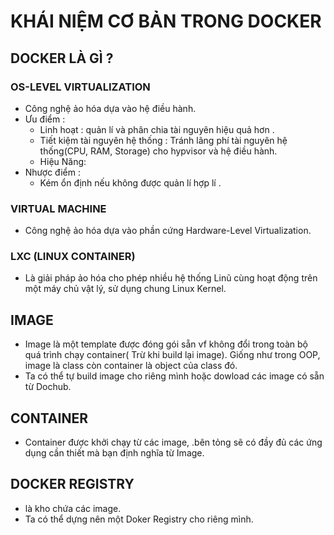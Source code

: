 # KHÁI NIỆM CƠ BẢN TRONG DOCKER

## DOCKER LÀ GÌ ?

### OS-LEVEL VIRTUALIZATION 

- Công nghệ ảo hóa dựa vào hệ điều hành.
- Ưu điểm :
  - Linh hoạt : quản lí và phân chia tài nguyên hiệu quả hơn .
  - Tiết kiệm tài nguyên hệ thống : Tránh lãng phí tài nguyên hệ thống(CPU, RAM, Storage) cho hypvisor và hệ điều hành.
  - Hiệu Năng:
- Nhược điểm :
  - Kém ổn định nếu không được quản lí hợp lí .

### VIRTUAL MACHINE 

- Công nghệ ảo hóa dựa vào phần cứng Hardware-Level Virtualization.


### LXC (LINUX CONTAINER)

- Là giải pháp ảo hóa cho phép nhiều hệ thống Linũ cùng hoạt động trên một máy chủ vật lý, sử dụng chung Linux Kernel.

## IMAGE

- Image là một template được đóng gói sẵn vf không đổi trong toàn bộ quá trình chạy container( Trừ khi build lại image). Giống như trong OOP, image là class còn container là object của class đó.
- Ta có thể tự build image cho riêng mình hoặc dowload các image có sẵn từ Dochub.

## CONTAINER

- Container được khởi chạy từ các image, .bên tỏng sẽ có đầy đủ các ứng dụng cần thiết mà bạn định nghĩa từ Image.

## DOCKER REGISTRY

- là kho chứa các image.
- Ta có thể dựng nên một Doker Registry cho riêng mình.
